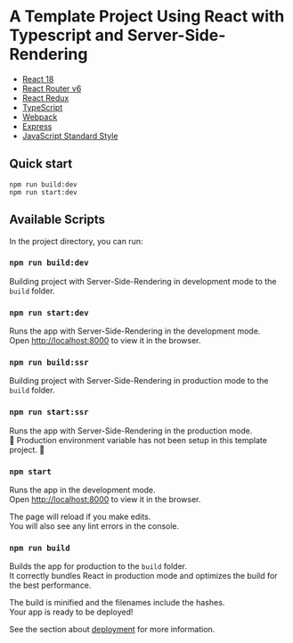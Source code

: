 # A Template Project Using React with Typescript and Server-Side-Rendering

* [React 18](https://github.com/facebook/react)
* [React Router v6](https://github.com/remix-run/react-router)
* [React Redux](https://github.com/reduxjs/react-redux)
* [TypeScript](https://github.com/microsoft/TypeScript)
* [Webpack](https://github.com/webpack/webpack)
* [Express](https://github.com/expressjs/express)
* [JavaScript Standard Style](https://github.com/standard/standard)

## Quick start
```
npm run build:dev
npm run start:dev
```

## Available Scripts

In the project directory, you can run:

### `npm run build:dev`

Building project with Server-Side-Rendering in development mode to the `build` folder.

### `npm run start:dev`

Runs the app with Server-Side-Rendering in the development mode.\
Open [http://localhost:8000](http://localhost:8000) to view it in the browser.

### `npm run build:ssr`

Building project with Server-Side-Rendering in production mode to the `build` folder.

### `npm run start:ssr`

Runs the app with Server-Side-Rendering in the production mode.\
🚧 Production environment variable has not been setup in this template project. 🚧

### `npm start`

Runs the app in the development mode.\
Open [http://localhost:8000](http://localhost:8000) to view it in the browser.

The page will reload if you make edits.\
You will also see any lint errors in the console.
### `npm run build`

Builds the app for production to the `build` folder.\
It correctly bundles React in production mode and optimizes the build for the best performance.

The build is minified and the filenames include the hashes.\
Your app is ready to be deployed!

See the section about [deployment](https://facebook.github.io/create-react-app/docs/deployment) for more information.
